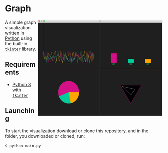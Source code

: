 # Graph

<img align="right" width="400" src="./graph.png">

A simple graph visualization written in [Python](https://www.python.org) using the built-in [`tkinter`](https://docs.python.org/3/library/tkinter.html) library.

## Requirements

- [Python 3](https://www.python.org) with [`tkinter`](https://docs.python.org/3/library/tkinter.html)

## Launching

To start the visualization download or clone this repository, and in the folder, you downloaded or cloned, run:

```
$ python main.py
```
